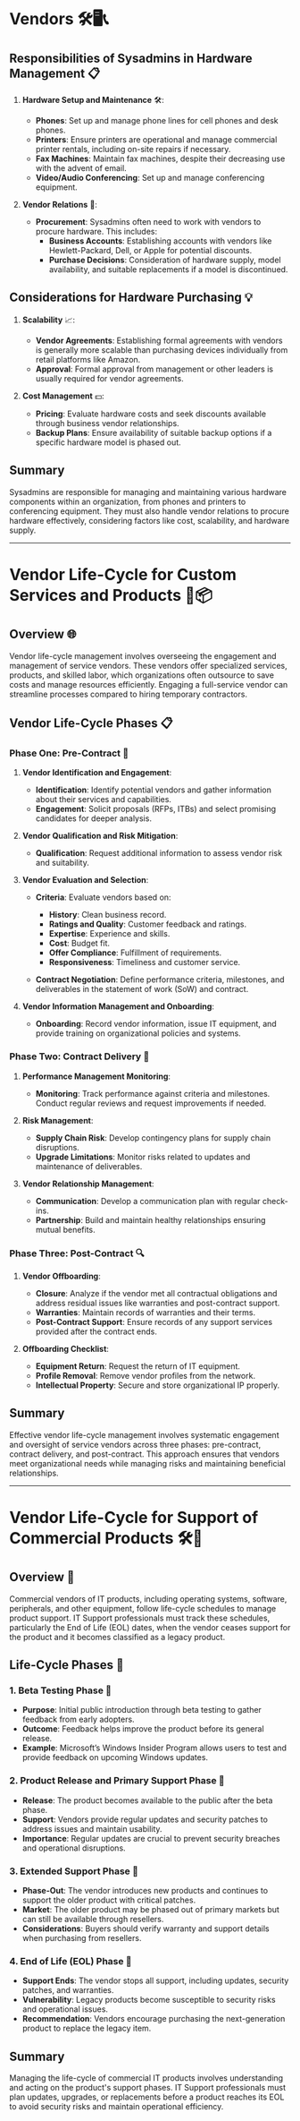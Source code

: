 # Vendors 🛠️🖥️📞

## Responsibilities of Sysadmins in Hardware Management 📋

1. **Hardware Setup and Maintenance** 🛠️:
   - **Phones**: Set up and manage phone lines for cell phones and desk phones.
   - **Printers**: Ensure printers are operational and manage commercial printer rentals, including on-site repairs if necessary.
   - **Fax Machines**: Maintain fax machines, despite their decreasing use with the advent of email.
   - **Video/Audio Conferencing**: Set up and manage conferencing equipment.

2. **Vendor Relations** 🤝:
   - **Procurement**: Sysadmins often need to work with vendors to procure hardware. This includes:
     - **Business Accounts**: Establishing accounts with vendors like Hewlett-Packard, Dell, or Apple for potential discounts.
     - **Purchase Decisions**: Consideration of hardware supply, model availability, and suitable replacements if a model is discontinued.

## Considerations for Hardware Purchasing 💡

1. **Scalability** 📈:
   - **Vendor Agreements**: Establishing formal agreements with vendors is generally more scalable than purchasing devices individually from retail platforms like Amazon.
   - **Approval**: Formal approval from management or other leaders is usually required for vendor agreements.

2. **Cost Management** 💵:
   - **Pricing**: Evaluate hardware costs and seek discounts available through business vendor relationships.
   - **Backup Plans**: Ensure availability of suitable backup options if a specific hardware model is phased out.

## Summary

Sysadmins are responsible for managing and maintaining various hardware components within an organization, from phones and printers to conferencing equipment. They must also handle vendor relations to procure hardware effectively, considering factors like cost, scalability, and hardware supply.

---

# Vendor Life-Cycle for Custom Services and Products 🔄📦

## Overview 🌐

Vendor life-cycle management involves overseeing the engagement and management of service vendors. These vendors offer specialized services, products, and skilled labor, which organizations often outsource to save costs and manage resources efficiently. Engaging a full-service vendor can streamline processes compared to hiring temporary contractors.

## Vendor Life-Cycle Phases 📋

### Phase One: Pre-Contract 📝

1. **Vendor Identification and Engagement**:
   - **Identification**: Identify potential vendors and gather information about their services and capabilities.
   - **Engagement**: Solicit proposals (RFPs, ITBs) and select promising candidates for deeper analysis.

2. **Vendor Qualification and Risk Mitigation**:
   - **Qualification**: Request additional information to assess vendor risk and suitability.

3. **Vendor Evaluation and Selection**:
   - **Criteria**: Evaluate vendors based on:
     - **History**: Clean business record.
     - **Ratings and Quality**: Customer feedback and ratings.
     - **Expertise**: Experience and skills.
     - **Cost**: Budget fit.
     - **Offer Compliance**: Fulfillment of requirements.
     - **Responsiveness**: Timeliness and customer service.

   - **Contract Negotiation**: Define performance criteria, milestones, and deliverables in the statement of work (SoW) and contract.

4. **Vendor Information Management and Onboarding**:
   - **Onboarding**: Record vendor information, issue IT equipment, and provide training on organizational policies and systems.

### Phase Two: Contract Delivery 🚀

1. **Performance Management Monitoring**:
   - **Monitoring**: Track performance against criteria and milestones. Conduct regular reviews and request improvements if needed.

2. **Risk Management**:
   - **Supply Chain Risk**: Develop contingency plans for supply chain disruptions.
   - **Upgrade Limitations**: Monitor risks related to updates and maintenance of deliverables.

3. **Vendor Relationship Management**:
   - **Communication**: Develop a communication plan with regular check-ins.
   - **Partnership**: Build and maintain healthy relationships ensuring mutual benefits.

### Phase Three: Post-Contract 🔍

1. **Vendor Offboarding**:
   - **Closure**: Analyze if the vendor met all contractual obligations and address residual issues like warranties and post-contract support.
   - **Warranties**: Maintain records of warranties and their terms.
   - **Post-Contract Support**: Ensure records of any support services provided after the contract ends.

2. **Offboarding Checklist**:
   - **Equipment Return**: Request the return of IT equipment.
   - **Profile Removal**: Remove vendor profiles from the network.
   - **Intellectual Property**: Secure and store organizational IP properly.

## Summary

Effective vendor life-cycle management involves systematic engagement and oversight of service vendors across three phases: pre-contract, contract delivery, and post-contract. This approach ensures that vendors meet organizational needs while managing risks and maintaining beneficial relationships.

---

# Vendor Life-Cycle for Support of Commercial Products 🛠️📅

## Overview 🌟

Commercial vendors of IT products, including operating systems, software, peripherals, and other equipment, follow life-cycle schedules to manage product support. IT Support professionals must track these schedules, particularly the End of Life (EOL) dates, when the vendor ceases support for the product and it becomes classified as a legacy product.

## Life-Cycle Phases 🔄

### 1. Beta Testing Phase 🧪

- **Purpose**: Initial public introduction through beta testing to gather feedback from early adopters.
- **Outcome**: Feedback helps improve the product before its general release.
- **Example**: Microsoft’s Windows Insider Program allows users to test and provide feedback on upcoming Windows updates.

### 2. Product Release and Primary Support Phase 🚀

- **Release**: The product becomes available to the public after the beta phase.
- **Support**: Vendors provide regular updates and security patches to address issues and maintain usability.
- **Importance**: Regular updates are crucial to prevent security breaches and operational disruptions.

### 3. Extended Support Phase 🔧

- **Phase-Out**: The vendor introduces new products and continues to support the older product with critical patches.
- **Market**: The older product may be phased out of primary markets but can still be available through resellers.
- **Considerations**: Buyers should verify warranty and support details when purchasing from resellers.

### 4. End of Life (EOL) Phase 🛑

- **Support Ends**: The vendor stops all support, including updates, security patches, and warranties.
- **Vulnerability**: Legacy products become susceptible to security risks and operational issues.
- **Recommendation**: Vendors encourage purchasing the next-generation product to replace the legacy item.

## Summary

Managing the life-cycle of commercial IT products involves understanding and acting on the product's support phases. IT Support professionals must plan updates, upgrades, or replacements before a product reaches its EOL to avoid security risks and maintain operational efficiency.

